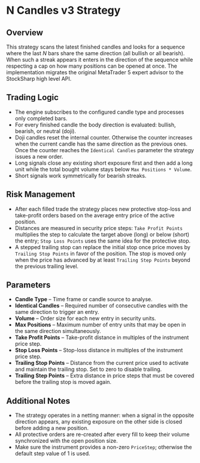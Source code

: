 # N Candles v3 Strategy

## Overview
This strategy scans the latest finished candles and looks for a sequence where the last *N* bars share the same direction (all bullish or all bearish). When such a streak appears it enters in the direction of the sequence while respecting a cap on how many positions can be opened at once. The implementation migrates the original MetaTrader 5 expert advisor to the StockSharp high level API.

## Trading Logic
- The engine subscribes to the configured candle type and processes only completed bars.
- For every finished candle the body direction is evaluated: bullish, bearish, or neutral (doji).
- Doji candles reset the internal counter. Otherwise the counter increases when the current candle has the same direction as the previous ones. Once the counter reaches the `Identical Candles` parameter the strategy issues a new order.
- Long signals close any existing short exposure first and then add a long unit while the total bought volume stays below `Max Positions * Volume`.
- Short signals work symmetrically for bearish streaks.

## Risk Management
- After each filled trade the strategy places new protective stop-loss and take-profit orders based on the average entry price of the active position.
- Distances are measured in security price steps: `Take Profit Points` multiplies the step to calculate the target above (long) or below (short) the entry; `Stop Loss Points` uses the same idea for the protective stop.
- A stepped trailing stop can replace the initial stop once price moves by `Trailing Stop Points` in favor of the position. The stop is moved only when the price has advanced by at least `Trailing Step Points` beyond the previous trailing level.

## Parameters
- **Candle Type** – Time frame or candle source to analyse.
- **Identical Candles** – Required number of consecutive candles with the same direction to trigger an entry.
- **Volume** – Order size for each new entry in security units.
- **Max Positions** – Maximum number of entry units that may be open in the same direction simultaneously.
- **Take Profit Points** – Take-profit distance in multiples of the instrument price step.
- **Stop Loss Points** – Stop-loss distance in multiples of the instrument price step.
- **Trailing Stop Points** – Distance from the current price used to activate and maintain the trailing stop. Set to zero to disable trailing.
- **Trailing Step Points** – Extra distance in price steps that must be covered before the trailing stop is moved again.

## Additional Notes
- The strategy operates in a netting manner: when a signal in the opposite direction appears, any existing exposure on the other side is closed before adding a new position.
- All protective orders are re-created after every fill to keep their volume synchronized with the open position size.
- Make sure the instrument provides a non-zero `PriceStep`; otherwise the default step value of 1 is used.
